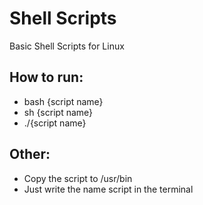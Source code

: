 # Shell Scripts
Basic Shell Scripts for Linux

## How to run:

- bash {script name}
- sh {script name}
- ./{script name}

## Other:

- Copy the script to /usr/bin
- Just write the name script in the terminal
